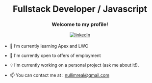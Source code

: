 # <div align="center">Fullstack Developer / Javascript</div>

### <div align="center">Welcome to my profile!</div>
<div align="center">
<a href="https://www.linkedin.com/in/denis-gusev-0724a3210/" target="_blank">
<img src=https://img.shields.io/badge/linkedin-%231E77B5.svg?&style=for-the-badge&logo=linkedin&logoColor=white alt=linkedin style="margin-bottom: 5px;" />
</a>
</div>

- 🌱 I’m currently learning Apex and LWC

- 💼 I'm currently open to offers of employment

- 💡 I'm currently working on a personal project (ask me about it!).

- 📫 You can contact me at : nullimreal@gmail.com
